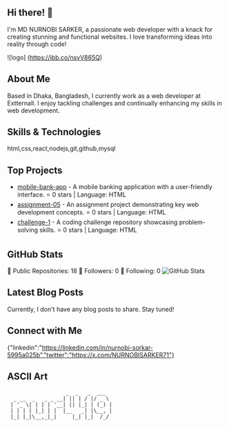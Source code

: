 ## Hi there! 👋

I'm MD NURNOBI SARKER, a passionate web developer with a knack for creating stunning and functional websites. I love transforming ideas into reality through code!

 ![logo] (https://ibb.co/nsvV865Q)
## About Me

Based in Dhaka, Bangladesh, I currently work as a web developer at Extternall. I enjoy tackling challenges and continually enhancing my skills in web development.

## Skills & Technologies

html,css,react,nodejs,git,github,mysql

## Top Projects

- [mobile-bank-app](https://github.com/nur419/mobile-bank-app) - A mobile banking application with a user-friendly interface. ⭐️ 0 stars | Language: HTML
- [assignment-05](https://github.com/nur419/assignment-05) - An assignment project demonstrating key web development concepts. ⭐️ 0 stars | Language: HTML
- [challenge-1](https://github.com/nur419/challenge-1) - A coding challenge repository showcasing problem-solving skills. ⭐️ 0 stars | Language: HTML

## GitHub Stats

🌟 Public Repositories: 18
👥 Followers: 0
🔗 Following: 0
![GitHub Stats](https://github-readme-stats.vercel.app/api?username=nur419&show_icons=true&hide_title=true&count_private=true&theme=radical)

## Latest Blog Posts

Currently, I don't have any blog posts to share. Stay tuned!

## Connect with Me

{"linkedin":"https://linkedin.com/in/nurnobi-sorkar-5995a025b","twitter":"https://x.com/NURNOBISARKER71"}

## ASCII Art

```
                   _  _   _  ___  
  _ __  _   _ _ __| || | / |/ _ \ 
 | '_ \| | | | '__| || |_| | (_) |
 | | | | |_| | |  |__   _| |\__, |
 |_| |_|\__,_|_|     |_| |_|  /_/ 
                                  
```
